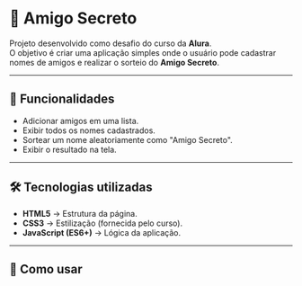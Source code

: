# 🎁 Amigo Secreto

Projeto desenvolvido como desafio do curso da **Alura**.  
O objetivo é criar uma aplicação simples onde o usuário pode cadastrar nomes de amigos e realizar o sorteio do **Amigo Secreto**.

---

## 📌 Funcionalidades
- Adicionar amigos em uma lista.
- Exibir todos os nomes cadastrados.
- Sortear um nome aleatoriamente como "Amigo Secreto".
- Exibir o resultado na tela.

---

## 🛠️ Tecnologias utilizadas
- **HTML5** → Estrutura da página.
- **CSS3** → Estilização (fornecida pelo curso).
- **JavaScript (ES6+)** → Lógica da aplicação.

---

## 🚀 Como usar
